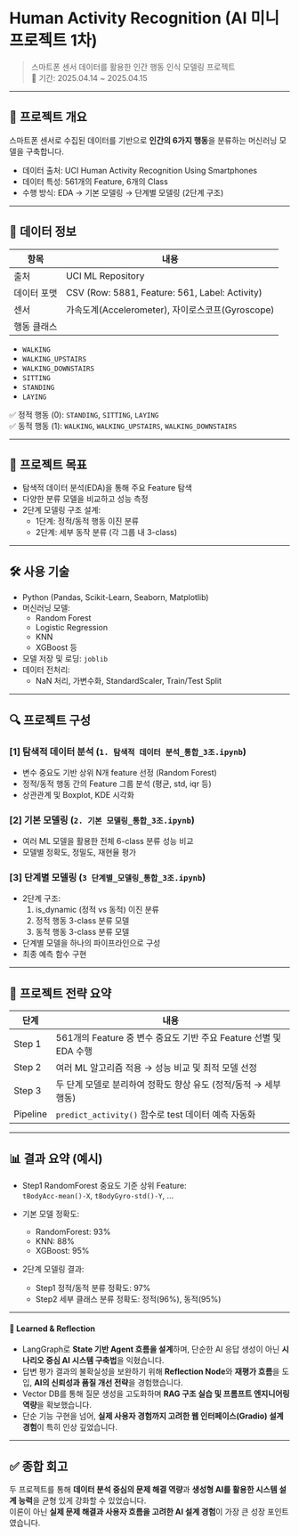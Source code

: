 # Human Activity Recognition (AI 미니프로젝트 1차)

> 스마트폰 센서 데이터를 활용한 인간 행동 인식 모델링 프로젝트  
> 📅 기간: 2025.04.14 ~ 2025.04.15

---

## 📌 프로젝트 개요

스마트폰 센서로 수집된 데이터를 기반으로 **인간의 6가지 행동**을 분류하는 머신러닝 모델을 구축합니다.

- 데이터 출처: UCI Human Activity Recognition Using Smartphones
- 데이터 특성: 561개의 Feature, 6개의 Class
- 수행 방식: EDA → 기본 모델링 → 단계별 모델링 (2단계 구조)

---

## 📁 데이터 정보

| 항목 | 내용 |
|------|------|
| 출처 | UCI ML Repository |
| 데이터 포맷 | CSV (Row: 5881, Feature: 561, Label: Activity) |
| 센서 | 가속도계(Accelerometer), 자이로스코프(Gyroscope) |
| 행동 클래스 |
- `WALKING`
- `WALKING_UPSTAIRS`
- `WALKING_DOWNSTAIRS`
- `SITTING`
- `STANDING`
- `LAYING`

✅ 정적 행동 (0): `STANDING`, `SITTING`, `LAYING`  
✅ 동적 행동 (1): `WALKING`, `WALKING_UPSTAIRS`, `WALKING_DOWNSTAIRS`

---

## 🎯 프로젝트 목표

- 탐색적 데이터 분석(EDA)을 통해 주요 Feature 탐색
- 다양한 분류 모델을 비교하고 성능 측정
- 2단계 모델링 구조 설계:
  - 1단계: 정적/동적 행동 이진 분류
  - 2단계: 세부 동작 분류 (각 그룹 내 3-class)

---

## 🛠️ 사용 기술

- Python (Pandas, Scikit-Learn, Seaborn, Matplotlib)
- 머신러닝 모델:
  - Random Forest
  - Logistic Regression
  - KNN
  - XGBoost 등
- 모델 저장 및 로딩: `joblib`
- 데이터 전처리:
  - NaN 처리, 가변수화, StandardScaler, Train/Test Split

---

## 🔍 프로젝트 구성

### [1] 탐색적 데이터 분석 (`1. 탐색적 데이터 분석_통합_3조.ipynb`)
- 변수 중요도 기반 상위 N개 feature 선정 (Random Forest)
- 정적/동적 행동 간의 Feature 그룹 분석 (평균, std, iqr 등)
- 상관관계 및 Boxplot, KDE 시각화

### [2] 기본 모델링 (`2. 기본 모델링_통합_3조.ipynb`)
- 여러 ML 모델을 활용한 전체 6-class 분류 성능 비교
- 모델별 정확도, 정밀도, 재현율 평가

### [3] 단계별 모델링 (`3 단계별_모델링_통합_3조.ipynb`)
- 2단계 구조:
  1. is_dynamic (정적 vs 동적) 이진 분류
  2. 정적 행동 3-class 분류 모델
  3. 동적 행동 3-class 분류 모델
- 단계별 모델을 하나의 파이프라인으로 구성
- 최종 예측 함수 구현

---

## 🧠 프로젝트 전략 요약

| 단계 | 내용 |
|------|------|
| Step 1 | 561개의 Feature 중 변수 중요도 기반 주요 Feature 선별 및 EDA 수행 |
| Step 2 | 여러 ML 알고리즘 적용 → 성능 비교 및 최적 모델 선정 |
| Step 3 | 두 단계 모델로 분리하여 정확도 향상 유도 (정적/동적 → 세부 행동) |
| Pipeline | `predict_activity()` 함수로 test 데이터 예측 자동화 |

---

## 📊 결과 요약 (예시)

- Step1 RandomForest 중요도 기준 상위 Feature:  
  `tBodyAcc-mean()-X`, `tBodyGyro-std()-Y`, ...

- 기본 모델 정확도:
  - RandomForest: 93%
  - KNN: 88%
  - XGBoost: 95%

- 2단계 모델링 결과:
  - Step1 정적/동적 분류 정확도: 97%
  - Step2 세부 클래스 분류 정확도: 정적(96%), 동적(95%)

---

#### 📝 Learned & Reflection
- LangGraph로 **State 기반 Agent 흐름을 설계**하며, 단순한 AI 응답 생성이 아닌 **시나리오 중심 AI 시스템 구축법**을 익혔습니다.
- 답변 평가 결과의 불확실성을 보완하기 위해 **Reflection Node**와 **재평가 흐름**을 도입, **AI의 신뢰성과 품질 개선 전략**을 경험했습니다.
- Vector DB를 통해 질문 생성을 고도화하며 **RAG 구조 실습 및 프롬프트 엔지니어링 역량**을 확보했습니다.
- 단순 기능 구현을 넘어, **실제 사용자 경험까지 고려한 웹 인터페이스(Gradio) 설계 경험**이 특히 인상 깊었습니다.

---

## ✅ 종합 회고

두 프로젝트를 통해 **데이터 분석 중심의 문제 해결 역량**과 **생성형 AI를 활용한 시스템 설계 능력**을 균형 있게 강화할 수 있었습니다.  
이론이 아닌 **실제 문제 해결과 사용자 흐름을 고려한 AI 설계 경험**이 가장 큰 성장 포인트였습니다.
